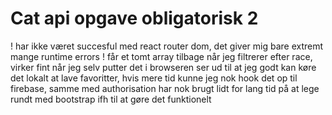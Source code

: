 # Cat api opgave obligatorisk 2

! har ikke været succesful med react router dom, det giver mig bare extremt mange runtime errors !
får et tomt array tilbage når jeg filtrerer efter race, virker fint når jeg selv putter det i browseren
ser ud til at jeg godt kan køre det lokalt at lave favoritter, hvis mere tid kunne jeg nok hook det op til firebase, samme med authorisation
har nok brugt lidt for lang tid på at lege rundt med bootstrap ifh til at gøre det funktionelt
